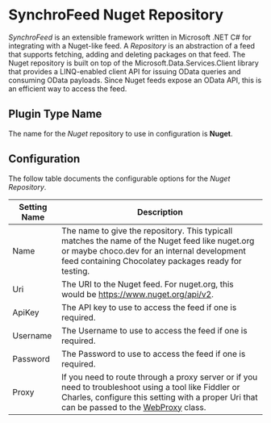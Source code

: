# SynchroFeed Nuget Repository
*SynchroFeed* is an extensible framework written in Microsoft .NET C# for integrating with a Nuget-like feed. A *Repository* 
is an abstraction of a feed that supports fetching, adding and deleting packages on that feed. The Nuget repository is built 
on top of the Microsoft.Data.Services.Client library that provides a LINQ-enabled client API for issuing OData queries and 
consuming OData payloads. Since Nuget feeds expose an OData API, this is an efficient way to access the feed.

## Plugin Type Name
The name for the *Nuget* repository to use in configuration is **Nuget**.

## Configuration
The follow table documents the configurable options for the *Nuget* *Repository*.

| Setting Name      | Description |
| ----------------- | ----------- |
| Name              | The name to give the repository. This typicall matches the name of the Nuget feed like nuget.org or maybe choco.dev for an internal development feed containing Chocolatey packages ready for testing. |
| Uri               | The URI to the Nuget feed. For nuget.org, this would be https://www.nuget.org/api/v2. |
| ApiKey            | The API key to use to access the feed if one is required. |
| Username          | The Username to use to access the feed if one is required. |
| Password          | The Password to use to access the feed if one is required. |
| Proxy             | If you need to route through a proxy server or if you need to troubleshoot using a tool like Fiddler or Charles, configure this setting with a proper Uri that can be passed to the [WebProxy](https://docs.microsoft.com/en-us/dotnet/api/system.net.webproxy.-ctor?view=netframework-4.7.2#System_Net_WebProxy__ctor_System_String_) class. |
